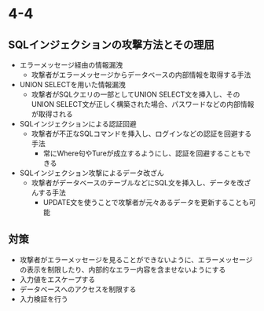 # 4-4  
## SQLインジェクションの攻撃方法とその理屈  
- エラーメッセージ経由の情報漏洩  
	- 攻撃者がエラーメッセージからデータベースの内部情報を取得する手法  
- UNION SELECTを用いた情報漏洩  
	- 攻撃者がSQLクエリの一部としてUNION SELECT文を挿入し、そのUNION SELECT文が正しく構築された場合、パスワードなどの内部情報が取得される  
- SQLインジェクションによる認証回避  
	- 攻撃者が不正なSQLコマンドを挿入し、ログインなどの認証を回避する手法  
		- 常にWhere句やTureが成立するようにし、認証を回避することもできる  
- SQLインジェクション攻撃によるデータ改ざん  
	- 攻撃者がデータベースのテーブルなどにSQL文を挿入し、データを改ざんする手法  
		- UPDATE文を使うことで攻撃者が元々あるデータを更新することも可能  
## 対策  
- 攻撃者がエラーメッセージを見ることができないように、エラーメッセージの表示を制限したり、内部的なエラー内容を含ませないようにする  
- 入力値をエスケープする  
- データベースへのアクセスを制限する  
- 入力検証を行う

